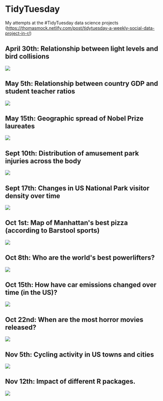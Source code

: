 # TidyTuesday
My attempts at the #TidyTuesday data science projects (https://thomasmock.netlify.com/post/tidytuesday-a-weekly-social-data-project-in-r/)

## April 30th: Relationship between light levels and bird collisions

![](https://github.com/LiamDBailey/TidyTuesday/blob/master/plots/30_04_2019.png)

## May 5th: Relationship between country GDP and student teacher ratios

![](https://github.com/LiamDBailey/TidyTuesday/blob/master/plots/07_05_19.gif)

## May 15th: Geographic spread of Nobel Prize laureates

![](https://github.com/LiamDBailey/TidyTuesday/blob/master/plots/15_05_19.png)

## Sept 10th: Distribution of amusement park injuries across the body

![](https://github.com/LiamDBailey/TidyTuesday/blob/master/plots/10_09_19_detailed.png)

## Sept 17th: Changes in US National Park visitor density over time

![](https://github.com/LiamDBailey/TidyTuesday/blob/master/plots/17_09_19.png)

## Oct 1st: Map of Manhattan's best pizza (according to Barstool sports)

![](https://github.com/LiamDBailey/TidyTuesday/blob/master/plots/01_10_19.png)

## Oct 8th: Who are the world's best powerlifters?

![](https://github.com/LiamDBailey/TidyTuesday/blob/master/plots/08_10_19.png)

## Oct 15th: How have car emissions changed over time (in the US)?

![](https://github.com/LiamDBailey/TidyTuesday/blob/master/plots/15_10_19_plots/15_10_19.png)

## Oct 22nd: When are the most horror movies released?

![](https://github.com/LiamDBailey/TidyTuesday/blob/master/plots/22_10_19.png)

## Nov 5th: Cycling activity in US towns and cities

![](https://github.com/LiamDBailey/TidyTuesday/blob/master/plots/5_11_2019.png)

## Nov 12th: Impact of different R packages.

![](https://github.com/LiamDBailey/TidyTuesday/blob/master/plots/Week46_2019.png)
